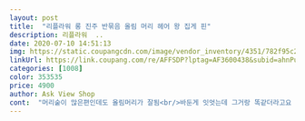 ```yaml
---
layout: post 
title:  "리플라워 롱 진주 반묶음 올림 머리 헤어 왕 집게 핀" 
description: 리플라워  ..
date: 2020-07-10 14:51:13 
img: https://static.coupangcdn.com/image/vendor_inventory/4351/782f95c20ea11f55442e0c8f9077bbbdfc66a3e30bed5af670870f8c3a80.jpg 
linkUrl: https://link.coupang.com/re/AFFSDP?lptag=AF3600438&subid=ahnPublicAsk&pageKey=1532990141&itemId=2627959768&vendorItemId=70618856639&traceid=V0-113-0debaaa26ded2cc9 
categories: [1008] 
color: 353535 
price: 4900 
author: Ask View Shop 
cont:  "머리숱이 많은편인데도 올림머리가 잘됨<br/>바둔게 잇엇는데 그거랑 똑같더라고요 더 저렴하고 싸이즈 혹시 몰라서 중 대 다 주문햇어요 ㅋ 중은 반머리용 대는 전체올림머리용 딱임 진짜 가벼워요 가볍고 잘 찝어주고 대를 더 사고싶을정도 ㅋㅋ 너무 이뻐요<br/>엄청짱짱해서 튼튼해요ㅎ<br/>완전만족^^<br/>짱짱하게 잘 잡아줌!<br/>" 
---
```

